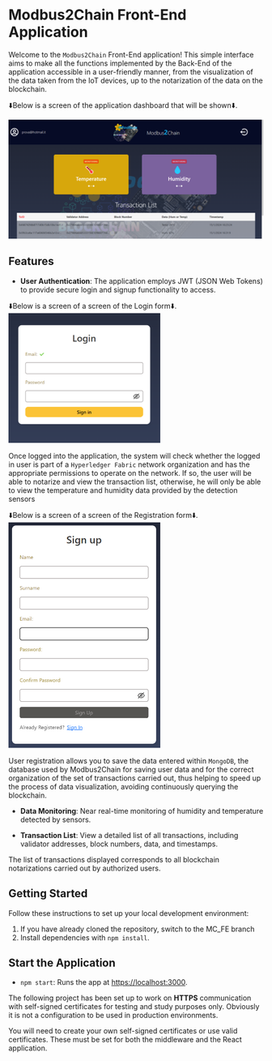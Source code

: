 # Modbus2Chain Front-End Application

Welcome to the `Modbus2Chain` Front-End application! This simple interface aims to make all the functions implemented by the Back-End of the application accessible in a user-friendly manner, from the visualization of the data taken from the IoT devices, up to the notarization of the data on the blockchain.

⬇️Below is a screen of the application dashboard that will be shown⬇️.

![Modbus2Chain Overview](./readme_assets/Dashboard.png)

## Features

- **User Authentication**: The application employs JWT (JSON Web Tokens) to provide secure login and signup functionality to access.

⬇️Below is a screen of a screen of the Login form⬇️.
<picture>
  <source srcset="./readme_assets/LoginPage.png">
  <img src="./readme_assets/LoginPage.png" alt="LoginPage" width="300">
</picture>

Once logged into the application, the system will check whether the logged in user is part of a `Hyperledger Fabric` network organization and has the appropriate permissions to operate on the network. If so, the user will be able to notarize and view the transaction list, otherwise, he will only be able to view the temperature and humidity data provided by the detection sensors

⬇️Below is a screen of a screen of the Registration form⬇️.
<picture>
  <source srcset="./readme_assets/RegistrationPage.png" >
  <img src="./readme_assets/RegistrationPage.png" alt="RegistrationPage" width="300">
</picture>

User registration allows you to save the data entered within `MongoDB`, the database used by Modbus2Chain for saving user data and for the correct organization of the set of transactions carried out, thus helping to speed up the process of data visualization, avoiding continuously querying the blockchain.

- **Data Monitoring**: Near real-time monitoring of humidity and temperature detected by sensors.

- **Transaction List**: View a detailed list of all transactions, including validator addresses, block numbers, data, and timestamps.

The list of transactions displayed corresponds to all blockchain notarizations carried out by authorized users.

## Getting Started

Follow these instructions to set up your local development environment:

1. If you have already cloned the repository, switch to the MC_FE branch
2. Install dependencies with `npm install`.

## Start the Application

- `npm start`: Runs the app at [https://localhost:3000](https://localhost:3000).

The following project has been set up to work on **HTTPS** communication with self-signed certificates for testing and study purposes only. Obviously it is not a configuration to be used in production environments.

You will need to create your own self-signed certificates or use valid certificates. These must be set for both the middleware and the React application.
